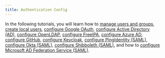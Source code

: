 ```yaml
---
title: Authentication Config
---
```


<head>
  <link rel="canonical" href="https://ranchermanager.docs.rancher.com/pages-for-subheaders/authentication-config"/>
</head>

In the following tutorials, you will learn how to [manage users and groups](../how-to-guides/advanced-user-guides/authentication-permissions-and-global-configuration/about-authentication/authentication-config/manage-users-and-groups.md), [create local users](../how-to-guides/advanced-user-guides/authentication-permissions-and-global-configuration/about-authentication/authentication-config/create-local-users.md), [configure Google OAuth](../how-to-guides/advanced-user-guides/authentication-permissions-and-global-configuration/about-authentication/authentication-config/configure-google-oauth.md), [configure Active Directory (AD)](../how-to-guides/advanced-user-guides/authentication-permissions-and-global-configuration/about-authentication/authentication-config/configure-active-directory.md), [configure OpenLDAP](../pages-for-subheaders/configure-openldap.md), [configure FreeIPA](../how-to-guides/advanced-user-guides/authentication-permissions-and-global-configuration/about-authentication/authentication-config/configure-freeipa.md), [configure Azure AD](../how-to-guides/advanced-user-guides/authentication-permissions-and-global-configuration/about-authentication/authentication-config/configure-azure-ad.md), [configure GitHub](../how-to-guides/advanced-user-guides/authentication-permissions-and-global-configuration/about-authentication/authentication-config/configure-github.md), [configure Keycloak](../how-to-guides/advanced-user-guides/authentication-permissions-and-global-configuration/about-authentication/authentication-config/configure-keycloak.md), [configure PingIdentity (SAML)](../how-to-guides/advanced-user-guides/authentication-permissions-and-global-configuration/about-authentication/authentication-config/configure-pingidentity.md), [configure Okta (SAML)](../how-to-guides/advanced-user-guides/authentication-permissions-and-global-configuration/about-authentication/authentication-config/configure-okta-saml.md), [configure Shibboleth (SAML)](../pages-for-subheaders/configure-shibboleth-saml.md), and how to [configure Microsoft AD Federation Service (SAML)](../pages-for-subheaders/configure-microsoft-ad-federation-service-saml.md).